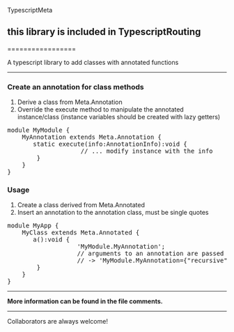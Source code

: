 TypescriptMeta
## this library is included in TypescriptRouting
=================

A typescript library to add classes with annotated functions
<hr>


<h3>Create an annotation for class methods</h3>
<ol>
<li>Derive a class from Meta.Annotation</li>
<li>Override the execute method to manipulate the annotated instance/class (instance variables should be created with lazy getters)</li>
</ol>

<pre>
module MyModule {
    MyAnnotation extends Meta.Annotation {
       static execute(info:AnnotationInfo):void {
                    // ... modify instance with the info
        }
    }
}
</pre>

<h3>Usage</h3>
<ol>
<li>Create a class derived from Meta.Annotated</li>
<li>Insert an annotation to the annotation class, must be single quotes</li>
</ol>

<pre>
module MyApp {
    MyClass extends Meta.Annotated {
       a():void {
                   'MyModule.MyAnnotation';
                   // arguments to an annotation are passed as json string
                   // -> 'MyModule.MyAnnotation={"recursive":true}';
        }
    }
}
</pre>
<hr>
<b>More information can be found in the file comments.</b>
<hr>
Collaborators are always welcome!
